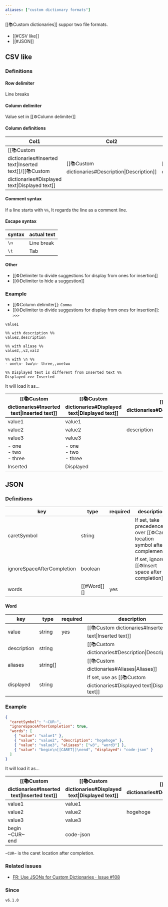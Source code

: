 ```yaml
---
aliases: ["custom dictionary formats"]
---
```


[[📚Custom dictionaries]] suppor two file formats.

- [[#CSV like]]
- [[#JSON]]


## CSV like

### Definitions

#### Row delimiter

Line breaks

#### Column delimiter

Value set in [[⚙️Column delimiter]]

#### Column definitions

| Col1                                                                                                            | Col2                                               | Col3 and later                             |
| --------------------------------------------------------------------------------------------------------------- | -------------------------------------------------- | ------------------------------------------ |
| [[📚Custom dictionaries#Inserted text\|Inserted text]]/[[📚Custom dictionaries#Displayed text\|Displayed text]] | [[📚Custom dictionaries#Description\|Description]] | [[📚Custom dictionaries#Aliases\|Aliases]] |

#### Comment syntax

If a line starts with `%%`, It regards the line as a comment line.

#### Escape syntax

| syntax | actual text |
| ------ | ----------- |
| `\n`   | Line break  |
| `\t`   | Tab         | 

#### Other

- [[⚙️Delimiter to divide suggestions for display from ones for insertion]]
- [[⚙️Delimiter to hide a suggestion]]

### Example

- [[⚙️Column delimiter]]: `Comma`
- [[⚙️Delimiter to divide suggestions for display from ones for insertion]]: ` >>> `

```csv
value1

%% with description %%
value2,description

%% with aliase %%
value3,,v3,val3

%% with \n %%
- one\n- two\n- three,,onetwo

%% Displayed text is different from Inserted text %%
Displayed >>> Inserted
```

It will load it as...

| [[📚Custom dictionaries#Inserted text\|Inserted text]] | [[📚Custom dictionaries#Displayed text\|Displayed text]] | [[📚Custom dictionaries#Description\|Description]] | [[📚Custom dictionaries#Aliases\|Aliases]][0] | [[📚Custom dictionaries#Aliases\|Aliases]][1] |
| ------------------------------------------------------ | -------------------------------------------------------- | -------------------------------------------------- | --------------------------------------------- | --------------------------------------------- |
| value1                                                 | value1                                                   |                                                    |                                               |                                               |
| value2                                                 | value2                                                   | description                                        |                                               |                                               |
| value3                                                 | value3                                                   |                                                    | v3                                            | val3                                          |
| - one<br>- two<br>- three                              | - one<br>- two<br>- three                                |                                                    | onetwo                                        |                                               |
| Inserted                                               | Displayed                                                |                                                    |                                               |                                               |


## JSON

### Definitions

| key                        | type        | required | description                                                               |
| -------------------------- | ----------- | -------- | ------------------------------------------------------------------------- |
| caretSymbol                | string      |          | If set, take precedence over [[⚙️Caret location symbol after complement]] |
| ignoreSpaceAfterCompletion | boolean     |          | If set, ignore [[⚙️Insert space after completion]]                         |
| words                      | [[#Word]][] | yes      | |

#### Word

| key         | type     | required | description                                                             |
| ----------- | -------- | -------- | ----------------------------------------------------------------------- |
| value       | string   | yes      | [[📚Custom dictionaries#Inserted text\|Inserted text]]                  |
| description | string   |          | [[📚Custom dictionaries#Description\|Description]]                      |
| aliases     | string[] |          | [[📚Custom dictionaries#Aliases\|Aliases]]                              |
| displayed   | string   |          | If set, use as [[📚Custom dictionaries#Displayed text\|Displayed text]] |

### Example

```json
{
  "caretSymbol": "~CUR~",
  "ignoreSpaceAfterCompletion": true,
  "words": [
    { "value": "value1" },
    { "value": "value2", "description": "hogehoge" },
    { "value": "value3", "aliases": ["w3", "word3"] },
    { "value": "begin\n[[CARET]]\nend", "displayed": "code-json" }
  ]
}
```

It will load it as...

| [[📚Custom dictionaries#Inserted text\|Inserted text]] | [[📚Custom dictionaries#Displayed text\|Displayed text]] | [[📚Custom dictionaries#Description\|Description]] | [[📚Custom dictionaries#Aliases\|Aliases]][0] | [[📚Custom dictionaries#Aliases\|Aliases]][1] |
| ------------------------------------------------------ | -------------------------------------------------------- | -------------------------------------------------- | --------------------------------------------- | --------------------------------------------- |
| value1                                                 | value1                                                   |                                                    |                                               |                                               |
| value2                                                 | value2                                                   | hogehoge                                           |                                               |                                               |
| value3                                                 | value3                                                   |                                                    | w3                                            | word3                                         |
| begin<br>~CUR~<br>end                                  | code-json                                                |                                                    |                                               |                                               |

`~CUR~` is the caret location after completion.

### Related issues

- [FR: Use JSONs for Custom Dictionaries · Issue \#108](https://github.com/tadashi-aikawa/obsidian-various-complements-plugin/issues/108)

### Since

`v6.1.0`